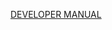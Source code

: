 
[DEVELOPER MANUAL](https://github.com/mtstarcher/INST377-Project/blob/main/Docs/DEVELOPER_MANUAL.md)
